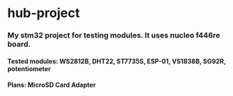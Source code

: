 # hub-project

### My stm32 project for testing modules. It uses nucleo f446re board.

#### Tested modules: WS2812B, DHT22, ST7735S, ESP-01, VS1838B, SG92R, potentiometer
#### Plans: MicroSD Card Adapter